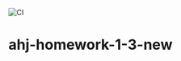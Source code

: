 ![CI](https://github.com/Cesaress/ahj-homework-1-3-new/actions/workflows/web.yml/badge.svg)

# ahj-homework-1-3-new
